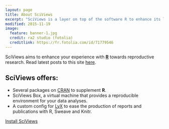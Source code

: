 ```yaml
---
layout: page
title: About SciViews
excerpt: "SciViews is a layer on top of the software R to enhance its language and environment."
modified: 2015-11-19
image:
  feature: banner-1.jpg
  credit: ra2 studio (fotolia)
  creditlink: https://fr.fotolia.com/id/71779546
---
```


SciViews aims to enhance your experience with [**R**](http://www.r-project.org) towards reproductive research.
Read latest posts to this site [here](/).

## SciViews offers:

* Several packages on [CRAN](http://cran.r-project.org) to supplement **R**.
* SciViews Box, a virtual machine that provides a reproducible environment for your data analyses.
* A custom config for [LyX](http://www.lyx.org) to ease the production of reports and publications with R, Sweave and Knitr.

<a markdown="0" href="{{ site.url }}/install/" class="btn" target="_self">Install SciViews</a>
